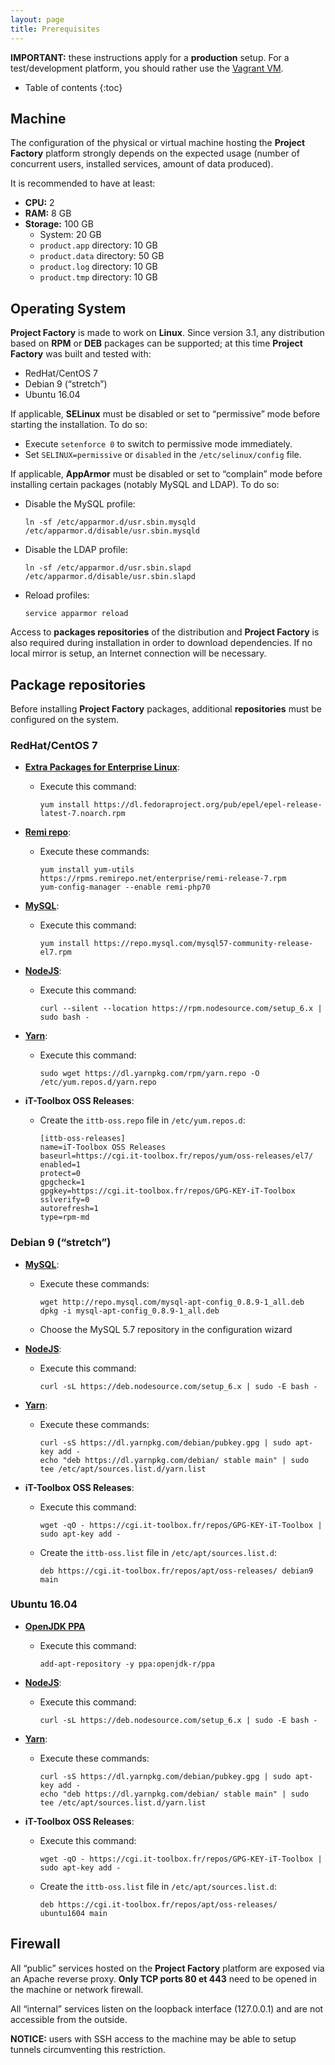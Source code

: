 ```yaml
---
layout: page
title: Prerequisites
---
```


**IMPORTANT:** these instructions apply for a **production** setup.
For a test/development platform, you should rather use the [Vagrant VM](../dev/vm.html).

- Table of contents
{:toc}

## Machine

The configuration of the physical or virtual machine hosting the **Project Factory** platform strongly depends on the expected usage (number of concurrent users, installed services, amount of data produced).

It is recommended to have at least:

-   **CPU:** 2
-   **RAM:** 8 GB
-   **Storage:** 100 GB
    -   System: 20 GB
    -   `product.app` directory: 10 GB
    -   `product.data` directory: 50 GB
    -   `product.log` directory: 10 GB
    -   `product.tmp` directory: 10 GB

## Operating System

**Project Factory** is made to work on **Linux**. Since version 3.1, any distribution based on **RPM** or **DEB** packages can be supported; at this time **Project Factory** was built and tested with:

-   RedHat/CentOS 7
-   Debian 9 (“stretch”)
-   Ubuntu 16.04

If applicable, **SELinux** must be disabled or set to “permissive” mode before starting the installation. To do so:

-   Execute `setenforce 0` to switch to permissive mode immediately.
-   Set `SELINUX=permissive` or `disabled` in the `/etc/selinux/config` file.

If applicable, **AppArmor** must be disabled or set to “complain” mode before installing certain packages (notably MySQL and LDAP). To do so:

-   Disable the MySQL profile:

        ln -sf /etc/apparmor.d/usr.sbin.mysqld /etc/apparmor.d/disable/usr.sbin.mysqld

-   Disable the LDAP profile:

        ln -sf /etc/apparmor.d/usr.sbin.slapd /etc/apparmor.d/disable/usr.sbin.slapd

-   Reload profiles:

        service apparmor reload

Access to **packages repositories** of the distribution and **Project Factory** is also required during installation in order to download dependencies. If no local mirror is setup, an Internet connection will be necessary.

## Package repositories

Before installing **Project Factory** packages, additional **repositories** must be configured on the system.

### RedHat/CentOS 7

-   [**Extra Packages for Enterprise Linux**](http://fedoraproject.org/wiki/EPEL):
    -   Execute this command:

            yum install https://dl.fedoraproject.org/pub/epel/epel-release-latest-7.noarch.rpm

-   [**Remi repo**](https://blog.remirepo.net/pages/Config-en):
    -   Execute these commands:

            yum install yum-utils https://rpms.remirepo.net/enterprise/remi-release-7.rpm
            yum-config-manager --enable remi-php70

-   [**MySQL**](https://dev.mysql.com/downloads/repo/yum/):
    -   Execute this command:

            yum install https://repo.mysql.com/mysql57-community-release-el7.rpm

-   [**NodeJS**](https://nodejs.org/en/download/package-manager/#enterprise-linux-and-fedora):
    -   Execute this command:

            curl --silent --location https://rpm.nodesource.com/setup_6.x | sudo bash -

-   [**Yarn**](https://yarnpkg.com/en/docs/install#linux-tab):
    -   Execute this command:

            sudo wget https://dl.yarnpkg.com/rpm/yarn.repo -O /etc/yum.repos.d/yarn.repo

-   **iT-Toolbox OSS Releases**:
    -   Create the `ittb-oss.repo` file in `/etc/yum.repos.d`:

            [ittb-oss-releases]
            name=iT-Toolbox OSS Releases
            baseurl=https://cgi.it-toolbox.fr/repos/yum/oss-releases/el7/
            enabled=1
            protect=0
            gpgcheck=1
            gpgkey=https://cgi.it-toolbox.fr/repos/GPG-KEY-iT-Toolbox
            sslverify=0
            autorefresh=1
            type=rpm-md

### Debian 9 (“stretch”)

-   [**MySQL**](https://dev.mysql.com/downloads/repo/apt/):
    -   Execute these commands:

            wget http://repo.mysql.com/mysql-apt-config_0.8.9-1_all.deb
            dpkg -i mysql-apt-config_0.8.9-1_all.deb

    -   Choose the MySQL 5.7 repository in the configuration wizard

-   [**NodeJS**](https://nodejs.org/en/download/package-manager/#debian-and-ubuntu-based-linux-distributions):
    -   Execute this command:

            curl -sL https://deb.nodesource.com/setup_6.x | sudo -E bash -

-   [**Yarn**](https://yarnpkg.com/en/docs/install#linux-tab):
    -   Execute these commands:

            curl -sS https://dl.yarnpkg.com/debian/pubkey.gpg | sudo apt-key add -
            echo "deb https://dl.yarnpkg.com/debian/ stable main" | sudo tee /etc/apt/sources.list.d/yarn.list

-   **iT-Toolbox OSS Releases**:
    -   Execute this command:

            wget -qO - https://cgi.it-toolbox.fr/repos/GPG-KEY-iT-Toolbox | sudo apt-key add -

    -   Create the `ittb-oss.list` file in `/etc/apt/sources.list.d`:

            deb https://cgi.it-toolbox.fr/repos/apt/oss-releases/ debian9 main

### Ubuntu 16.04

-   [**OpenJDK PPA**](https://launchpad.net/~openjdk-r/+archive/ubuntu/ppa)
    -   Execute this command:

            add-apt-repository -y ppa:openjdk-r/ppa

-   [**NodeJS**](https://nodejs.org/en/download/package-manager/#debian-and-ubuntu-based-linux-distributions):
    -   Execute this command:

            curl -sL https://deb.nodesource.com/setup_6.x | sudo -E bash -

-   [**Yarn**](https://yarnpkg.com/en/docs/install#linux-tab):
    -   Execute these commands:

            curl -sS https://dl.yarnpkg.com/debian/pubkey.gpg | sudo apt-key add -
            echo "deb https://dl.yarnpkg.com/debian/ stable main" | sudo tee /etc/apt/sources.list.d/yarn.list

-   **iT-Toolbox OSS Releases**:
    -   Execute this command:

            wget -qO - https://cgi.it-toolbox.fr/repos/GPG-KEY-iT-Toolbox | sudo apt-key add -

    -   Create the `ittb-oss.list` file in `/etc/apt/sources.list.d`:

            deb https://cgi.it-toolbox.fr/repos/apt/oss-releases/ ubuntu1604 main

## Firewall

All  “public” services hosted on the **Project Factory** platform are exposed via an Apache reverse proxy.
**Only TCP ports 80 et 443** need to be opened in the machine or network firewall.

All “internal” services listen on the loopback interface (127.0.0.1) and are not accessible from the outside.

**NOTICE:** users with SSH access to the machine may be able to setup tunnels circumventing this restriction.
